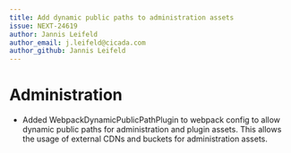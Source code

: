 ```yaml
---
title: Add dynamic public paths to administration assets
issue: NEXT-24619
author: Jannis Leifeld
author_email: j.leifeld@cicada.com
author_github: Jannis Leifeld
---
```

# Administration
* Added WebpackDynamicPublicPathPlugin to webpack config to allow dynamic public paths for administration and plugin assets. This allows the usage of external CDNs and buckets for administration assets.
